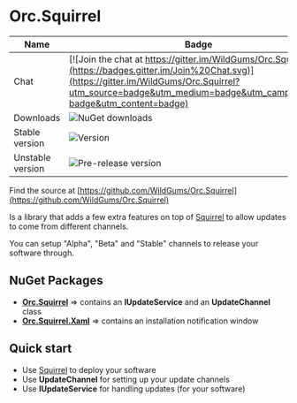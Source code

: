Orc.Squirrel
============

Name|Badge
---|---
Chat|[![Join the chat at https://gitter.im/WildGums/Orc.Squirrel](https://badges.gitter.im/Join%20Chat.svg)](https://gitter.im/WildGums/Orc.Squirrel?utm_source=badge&utm_medium=badge&utm_campaign=pr-badge&utm_content=badge)
Downloads|![NuGet downloads](https://img.shields.io/nuget/dt/orc.squirrel.svg)
Stable version|![Version](https://img.shields.io/nuget/v/orc.squirrel.svg)
Unstable version|![Pre-release version](https://img.shields.io/nuget/vpre/orc.squirrel.svg)

Find the source at [https://github.com/WildGums/Orc.Squirrel](https://github.com/WildGums/Orc.Squirrel)

Is a library that adds a few extra features on top of [Squirrel](https://github.com/Squirrel/Squirrel.Windows) to allow updates to come from different channels.

You can setup "Alpha", "Beta" and "Stable" channels to release your software through.

NuGet Packages
----------------

- **[Orc.Squirrel](http://www.nuget.org/packages/Orc.Squirrel/)** => contains an **IUpdateService** and an **UpdateChannel** class
- **[Orc.Squirrel.Xaml](http://www.nuget.org/packages/Orc.Squirrel.Xaml/)** => contains an installation notification window

Quick start
------------

- Use [Squirrel](https://github.com/Squirrel/Squirrel.Windows) to deploy your software
- Use **UpdateChannel** for setting up your update channels
- Use **IUpdateService** for handling updates (for your software)

